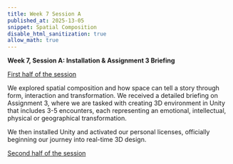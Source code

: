 ```yaml
---
title: Week 7 Session A
published_at: 2025-13-05
snippet: Spatial Composition
disable_html_sanitization: true
allow_math: true
---
```


**Week 7, Session A: Installation & Assignment 3 Briefing**

<ins> First half of the session </ins>

We explored spatial composition and how space can tell a story through form, interaction and transformation. We received a detailed briefing on Assignment 3, where we are tasked with creating 3D environment in Unity that includes 3-5 encounters, each representing an emotional, intellectual, physical or geographical transformation.

We then installed Unity and activated our personal licenses, officially beginning our journey into real-time 3D design.

<ins> Second half of the session </ins>



